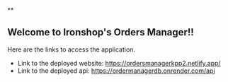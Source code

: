\*\*

## Welcome to Ironshop's Orders Manager!!

Here are the links to access the application.

- Link to the deployed website: https://ordersmanagerkpp2.netlify.app/
- Link to the deployed api: https://ordermanagerdb.onrender.com/api
